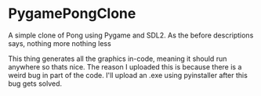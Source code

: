 # PygamePongClone
A simple clone of Pong using Pygame and SDL2.
As the before descriptions says, nothing more nothing less

This thing generates all the graphics in-code, meaning it should run anywhere so thats nice.
The reason I uploaded this is because there is a weird bug in part of the code.
I'll upload an .exe using pyinstaller after this bug gets solved.
